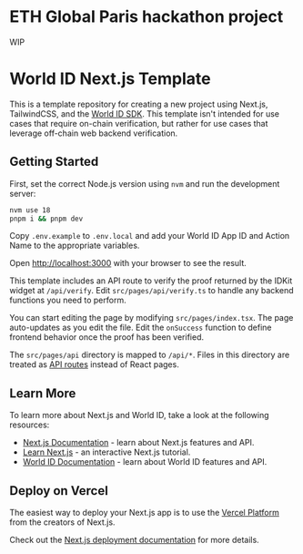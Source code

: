 # ETH Global Paris hackathon project

WIP

# World ID Next.js Template

This is a template repository for creating a new project using Next.js, TailwindCSS, and the [World ID SDK](https://id.worldcoin.org). This template isn't intended for use cases that require on-chain verification, but rather for use cases that leverage off-chain web backend verification.

## Getting Started

First, set the correct Node.js version using `nvm` and run the development server:

```bash
nvm use 18
pnpm i && pnpm dev
```

Copy `.env.example` to `.env.local` and add your World ID App ID and Action Name to the appropriate variables.

Open [http://localhost:3000](http://localhost:3000) with your browser to see the result.

This template includes an API route to verify the proof returned by the IDKit widget at `/api/verify`. Edit `src/pages/api/verify.ts` to handle any backend functions you need to perform.

You can start editing the page by modifying `src/pages/index.tsx`. The page auto-updates as you edit the file. Edit the `onSuccess` function to define frontend behavior once the proof has been verified.

The `src/pages/api` directory is mapped to `/api/*`. Files in this directory are treated as [API routes](https://nextjs.org/docs/api-routes/introduction) instead of React pages.

## Learn More

To learn more about Next.js and World ID, take a look at the following resources:

-   [Next.js Documentation](https://nextjs.org/docs) - learn about Next.js features and API.
-   [Learn Next.js](https://nextjs.org/learn) - an interactive Next.js tutorial.
-   [World ID Documentation](https://docs.worldcoin.org/) - learn about World ID features and API.

## Deploy on Vercel

The easiest way to deploy your Next.js app is to use the [Vercel Platform](https://vercel.com/new?utm_medium=default-template&filter=next.js&utm_source=create-next-app&utm_campaign=create-next-app-readme) from the creators of Next.js.

Check out the [Next.js deployment documentation](https://nextjs.org/docs/deployment) for more details.
